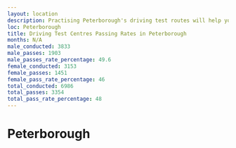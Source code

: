 ```yaml
---
layout: location
description: Practising Peterborough's driving test routes will help you become more confident in your gear-changing abilities.
loc: Peterborough
title: Driving Test Centres Passing Rates in Peterborough
months: N/A
male_conducted: 3833
male_passes: 1903
male_passes_rate_percentage: 49.6
female_conducted: 3153
female_passes: 1451
female_pass_rate_percentage: 46
total_conducted: 6986
total_passes: 3354
total_pass_rate_percentage: 48
---
```


# Peterborough
